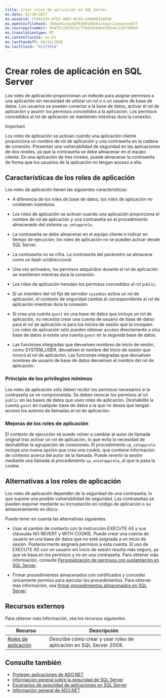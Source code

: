 ```yaml
---
title: Crear roles de aplicación en SQL Server
ms.date: 03/30/2017
ms.assetid: 27442435-dfb2-4062-8c59-e2960833a638
ms.openlocfilehash: 764ae61cba4bf01681d658cc4aacc2aeaecedd3f
ms.sourcegitcommit: 5b475c1855b32cf78d2d1bbb4295e4c236f39464
ms.translationtype: MT
ms.contentlocale: es-ES
ms.lasthandoff: 09/24/2020
ms.locfileid: "91173554"
---
```

# <a name="creating-application-roles-in-sql-server"></a>Crear roles de aplicación en SQL Server

Los roles de aplicación proporcionan un método para asignar permisos a una aplicación sin necesidad de utilizar un rol o o un usuario de base de datos. Los usuarios se pueden conectar a la base de datos, activar el rol de aplicación y asumir los permisos concedidos a la aplicación. Los permisos concedidos al rol de aplicación se mantienen mientras dura la conexión.  
  
> [!IMPORTANT]
> Los roles de aplicación se activan cuando una aplicación cliente proporciona un nombre de rol de aplicación y una contraseña en la cadena de conexión. Presentan una vulnerabilidad de seguridad en las aplicaciones de dos niveles, ya que la contraseña se debe almacenar en el equipo cliente. En una aplicación de tres niveles, puede almacenar la contraseña de forma que los usuarios de la aplicación no tengan acceso a ella.  
  
## <a name="application-role-features"></a>Características de los roles de aplicación  

 Los roles de aplicación tienen las siguientes características:  
  
- A diferencia de los roles de base de datos, los roles de aplicación no contienen miembros.  
  
- Los roles de aplicación se activan cuando una aplicación proporciona el nombre de rol de aplicación y una contraseña en el procedimiento almacenado del sistema `sp_setapprole`.  
  
- La contraseña se debe almacenar en el equipo cliente e indicar en tiempo de ejecución; los roles de aplicación no se pueden activar desde SQL Server.  
  
- La contraseña no se cifra. La contraseña del parámetro se almacena como un hash unidireccional.  
  
- Una vez activados, los permisos adquiridos durante el rol de aplicación se mantienen mientras dura la conexión.  
  
- Los roles de aplicación heredan los permisos concedidos al rol `public`.  
  
- Si un miembro del rol fijo de servidor `sysadmin` activa un rol de aplicación, el contexto de seguridad cambia al correspondiente al rol de aplicación mientras dura la conexión.  
  
- Si crea una cuenta `guest` en una base de datos que incluye un rol de aplicación, no necesita crear una cuenta de usuario de base de datos para el rol de aplicación ni para los inicios de sesión que la invoquen. Los roles de aplicación sólo pueden obtener acceso directamente a otra base de datos si existe una cuenta `guest` en la segunda base de datos.  
  
- Las funciones integradas que devuelven nombres de inicio de sesión, como SYSTEM_USER, devuelven el nombre del inicio de sesión que invocó el rol de aplicación. Las funciones integradas que devuelven nombres de usuario de base de datos devuelven el nombre del rol de aplicación.  
  
### <a name="the-principle-of-least-privilege"></a>Principio de los privilegios mínimos  

 Los roles de aplicación sólo deben recibir los permisos necesarios si la contraseña se ve comprometida. Se deben revocar los permisos al rol `public` en las bases de datos que usen roles de aplicación. Deshabilite la cuenta `guest` en cualquier base de datos a la que no desea que tengan acceso los autores de llamadas al rol de aplicación.  
  
### <a name="application-role-enhancements"></a>Mejoras de los roles de aplicación  

 El contexto de ejecución se puede volver a cambiar al autor de llamada original tras activar un rol de aplicación, lo que evita la necesidad de deshabilitar la agrupación de conexiones. El procedimiento `sp_setapprole` incluye una nueva opción que crea una cookie, que contiene información de contexto acerca del autor de la llamada. Puede revertir la sesión mediante una llamada al procedimiento `sp_unsetapprole`, al que le pasa la cookie.  
  
## <a name="application-role-alternatives"></a>Alternativas a los roles de aplicación  

 Los roles de aplicación dependen de la seguridad de una contraseña, lo que supone una posible vulnerabilidad de seguridad. Las contraseñas se pueden exponer mediante su incrustación en código de aplicación o su almacenamiento en disco.  
  
 Puede tener en cuenta las alternativas siguientes.  
  
- Usar el cambio de contexto con la instrucción EXECUTE AS y sus cláusulas NO REVERT y WITH COOKIE. Puede crear una cuenta de usuario en una base de datos que no esté asignada a un inicio de sesión. Posteriormente asignará permisos a esta cuenta. El uso de EXECUTE AS con un usuario sin inicio de sesión resulta más seguro, ya que se basa en los permisos y no en una contraseña. Para obtener más información, consulte [Personalización de permisos con suplantación en SQL Server](customizing-permissions-with-impersonation-in-sql-server.md).  
  
- Firmar procedimientos almacenados con certificados y conceder únicamente permiso para ejecutar los procedimientos. Para obtener más información, vea [firmar procedimientos almacenados en SQL Server](signing-stored-procedures-in-sql-server.md).  
  
## <a name="external-resources"></a>Recursos externos  

 Para obtener más información, vea los recursos siguientes.  
  
|Recurso|Descripción|  
|--------------|-----------------|  
|[Roles de aplicación](/sql/relational-databases/security/authentication-access/application-roles)|Describe cómo crear y usar roles de aplicación en SQL Server 2008.|  
  
## <a name="see-also"></a>Consulte también

- [Proteger aplicaciones de ADO.NET](../securing-ado-net-applications.md)
- [Información general sobre la seguridad de SQL Server](overview-of-sql-server-security.md)
- [Escenarios de seguridad de aplicaciones en SQL Server](application-security-scenarios-in-sql-server.md)
- [Información general de ADO.NET](../ado-net-overview.md)
